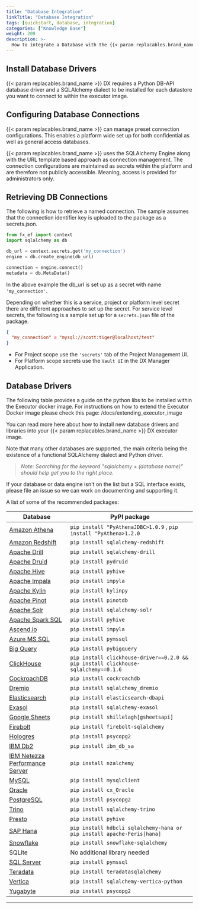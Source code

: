 ```yaml
---
title: "Database Integration"
linkTitle: "Database Integration"
tags: [quickstart, database, integration]
categories: ["Knowledge Base"]
weight: 209
description: >-
  How to integrate a Database with the {{< param replacables.brand_name  >}} Platform.
---
```


## Install Database Drivers

{{< param replacables.brand_name  >}} DX requires a Python DB-API database driver and a SQLAlchemy dialect to be installed for each datastore you want to connect to within the executor image.


## Configuring Database Connections

{{< param replacables.brand_name  >}} can manage preset connection configurations. This enables a platform wide set up for both confidential as well as general access databases. 

{{< param replacables.brand_name  >}} uses the SQLAlchemy Engine along with the URL template based approach as connection management. The connection configurations are maintained as secrets within the platform and are therefore not publicly accessible. Meaning, access is provided for administrators only.


## Retrieving DB Connections

The following is how to retrieve a named connection. The sample assumes that the connection identifier key is uploaded to the package as a secrets.json.

```python
from fx_ef import context
import sqlalchemy as db

db_url = context.secrets.get('my_connection')
engine = db.create_engine(db_url)

connection = engine.connect()
metadata = db.MetaData()

```
In the above example the db_url is set up as a secret with name `'my_connection'`.

Depending on whether this is a service, project or platform level secret there are different approaches to set up the secret. For service level secrets, the following is a sample set up for a `secrets.json` file of the package.

```json
{
  "my_connection" = "mysql://scott:tiger@localhost/test"
}
```
* For Project scope use the `'secrets'` tab of the Project Management UI. 
* For Platform scope secrets use the `Vault UI` in the DX Manager Application.


## Database Drivers

The following table provides a guide on the python libs to be installed within the Executor docker image. For instructions on how to extend the Executor Docker image please check this page: /docs/extending_executor_image

You can read more here about how to install new database drivers and libraries into your {{< param replacables.brand_name  >}} DX executor image.

Note that many other databases are supported, the main criteria being the existence of a functional SQLAlchemy dialect and Python driver.

> _Note: Searching for the keyword "sqlalchemy + (database name)" should help get you to the right place._

If your database or data engine isn't on the list but a SQL interface exists, please file an issue so we can work on documenting and supporting it.


A list of some of the recommended packages:

| Database                                                     | PyPI package                                                 |
| ------------------------------------------------------------ | ------------------------------------------------------------ |
| [Amazon Athena](/docs/integrations/database_guide/databases/athena) | `pip install "PyAthenaJDBC>1.0.9` , `pip install "PyAthena>1.2.0` |
| [Amazon Redshift](/docs/integrations/database_guide/databases/redshift) | `pip install sqlalchemy-redshift`                            |
| [Apache Drill](/docs/integrations/database_guide/databases/drill) | `pip install sqlalchemy-drill`                               |
| [Apache Druid](/docs/integrations/database_guide/databases/druid) | `pip install pydruid`                                        |
| [Apache Hive](/docs/integrations/database_guide/databases/hive) | `pip install pyhive`                                         |
| [Apache Impala](/docs/integrations/database_guide/databases/impala) | `pip install impyla`                                         |
| [Apache Kylin](/docs/integrations/database_guide/databases/kylin) | `pip install kylinpy`                                        |
| [Apache Pinot](/docs/integrations/database_guide/databases/pinot) | `pip install pinotdb`                                        |
| [Apache Solr](/docs/integrations/database_guide/databases/solr) | `pip install sqlalchemy-solr`                                |
| [Apache Spark SQL](/docs/integrations/database_guide/databases/spark-sql) | `pip install pyhive`                                         |
| [Ascend.io](/docs/integrations/database_guide/databases/ascend) | `pip install impyla`                                         |
| [Azure MS SQL](/docs/integrations/database_guide/databases/sql-server) | `pip install pymssql`                                        |
| [Big Query](/docs/integrations/database_guide/databases/bigquery) | `pip install pybigquery`                                     |
| [ClickHouse](/docs/integrations/database_guide/databases/clickhouse) | `pip install clickhouse-driver==0.2.0 && pip install clickhouse-sqlalchemy==0.1.6` |
| [CockroachDB](/docs/integrations/database_guide/databases/cockroachdb) | `pip install cockroachdb`                                    |
| [Dremio](/docs/integrations/database_guide/databases/dremio)  | `pip install sqlalchemy_dremio`                              |
| [Elasticsearch](/docs/integrations/database_guide/databases/elasticsearch) | `pip install elasticsearch-dbapi`                            |
| [Exasol](/docs/integrations/database_guide/databases/exasol)  | `pip install sqlalchemy-exasol`                              |
| [Google Sheets](/docs/integrations/database_guide/databases/google-sheets) | `pip install shillelagh[gsheetsapi]`                         |
| [Firebolt](/docs/integrations/database_guide/databases/firebolt) | `pip install firebolt-sqlalchemy`                            |
| [Hologres](/docs/integrations/database_guide/databases/hologres) | `pip install psycopg2`                                       |
| [IBM Db2](/docs/integrations/database_guide/databases/ibm-db2) | `pip install ibm_db_sa`                                      |
| [IBM Netezza Performance Server](/docs/integrations/database_guide/databases/netezza) | `pip install nzalchemy`                                      |
| [MySQL](/docs/integrations/database_guide/databases/mysql)    | `pip install mysqlclient`                                    |
| [Oracle](/docs/integrations/database_guide/databases/oracle)  | `pip install cx_Oracle`                                      |
| [PostgreSQL](/docs/integrations/database_guide/databases/postgres) | `pip install psycopg2`                                       |
| [Trino](/docs/integrations/database_guide/databases/trino)    | `pip install sqlalchemy-trino`                               |
| [Presto](/docs/integrations/database_guide/databases/presto)  | `pip install pyhive`                                         |
| [SAP Hana](/docs/integrations/database_guide/databases/hana)  | `pip install hdbcli sqlalchemy-hana or pip install apache-Feris[hana]` |
| [Snowflake](/docs/integrations/database_guide/databases/snowflake) | `pip install snowflake-sqlalchemy`                           |
| SQLite                                                       | No additional library needed                                 |
| [SQL Server](/docs/integrations/database_guide/databases/sql-server) | `pip install pymssql`                                        |
| [Teradata](/docs/integrations/database_guide/databases/teradata) | `pip install teradatasqlalchemy`                             |
| [Vertica](/docs/integrations/database_guide/databases/vertica) | `pip install sqlalchemy-vertica-python`                      |
| [Yugabyte](/docs/integrations/database_guide/databases/yugabytedb) | `pip install psycopg2`                                       |

------

```











